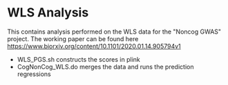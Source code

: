 # WLS Analysis

This contains analysis performed on the WLS data for the "Noncog GWAS" project. 
The working paper can be found here https://www.biorxiv.org/content/10.1101/2020.01.14.905794v1 

* WLS_PGS.sh constructs the scores in plink
* CogNonCog_WLS.do merges the data and runs the prediction regressions
